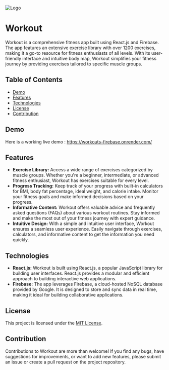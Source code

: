 ![Logo](https://i.imgur.com/QQFSFt4.png)


# Workout

Workout is a comprehensive fitness app built using React.js and Firebase. The app features an extensive exercise library with over 1200 exercises, making it a go-to resource for fitness enthusiasts of all levels. With its user-friendly interface and intuitive body map, Workout simplifies your fitness journey by providing exercises tailored to specific muscle groups.


## Table of Contents

 - [Demo](#demo)
 - [Features](#features)
 - [Technologies](#technologies)
 - [License](#license)
 - [Contribution](#contribution)


## Demo

Here is a working live demo : https://workouts-firebase.onrender.com/


## Features

- **Exercise Library:** Access a wide range of exercises categorized by muscle groups. Whether you're a beginner, intermediate, or advanced fitness enthusiast, Workout has exercises suitable for every level.
- **Progress Tracking:** Keep track of your progress with built-in calculators for BMI, body fat percentage, ideal weight, and calorie intake. Monitor your fitness goals and make informed decisions based on your progress.
- **Informative Content:** Workout offers valuable advice and frequently asked questions (FAQs) about various workout routines. Stay informed and make the most out of your fitness journey with expert guidance.
- **Intuitive Design:** With a simple and intuitive user interface, Workout ensures a seamless user experience. Easily navigate through exercises, calculators, and informative content to get the information you need quickly.


## Technologies

- **React.js:** Workout is built using React.js, a popular JavaScript library for building user interfaces. React.js provides a modular and efficient approach to building interactive web applications.
- **Firebase:** The app leverages Firebase, a cloud-hosted NoSQL database provided by Google. It is designed to store and sync data in real time, making it ideal for building collaborative applications.


## License

This project is licensed under the [MIT License](https://choosealicense.com/licenses/mit/).


## Contribution

Contributions to Workout are more than welcome! If you find any bugs, have suggestions for improvements, or want to add new features, please submit an issue or create a pull request on the project repository.
